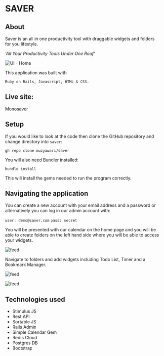
# SAVER

## About

Saver is an all in one productivity tool with draggable widgets and folders for you lifestyle. 

*'All Your Productivity Tools Under One Roof'*

![UI - Home](docs/home.png)

This application was built with
```
Ruby on Rails, Javascript, HTML & CSS.
```

## Live site:

[Monosaver](https://www.monosaver.com/)

## Setup

If you would like to look at the code then clone the GitHub repository and change directory into `saver`:
```
gh repo clone muzyawari/saver
```

You will also need Bundler installed:
```
bundle install
```
This will install the gems needed to run the program correctly.

## Navigating the application

You can create a new account with your email address and a password or alternatively you can log in our admin account with:

`user: demo@saver.com`
`pass: secret`


You will be presented with our calendar on the home page and you will be able to create folders on the left hand side where you will be able to access your widgets. 

![feed](docs/feed.png)

Navigate to folders and add widgets including Todo List, Timer and a Bookmark Manager. 

![feed](docs/profile.png)

![feed](docs/charities.png)



## Technologies used

- Stimulus JS
- Rest API
- Sortable JS
- Rails Admin
- Simple Calendar Gem
- Redis Cloud
- Postgres DB
- Bootstrap



